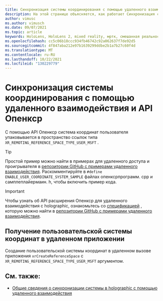 ```yaml
---
title: Синхронизация системы координирования с помощью удаленного взаимодействия и API Опенкср
description: На этой странице объясняется, как работает Синхронизация системы с помощью удаленного взаимодействия с holographic и API Опенкср.
author: vimusc
ms.author: vimusch
ms.date: 09/07/2021
ms.topic: article
keywords: HoloLens, HoloLens 2, mixed reality, мртк, смешанная реальность набор средств, дополненная реальность, виртуальная реальность, телефоны смешанной реальности, обучение, учебник, начало работы, holographic удаленное взаимодействие, опенкср
ms.openlocfilehash: cc5c06b18ccc934fb46742c92a062637f7de92d5
ms.sourcegitcommit: 4f847aba212e97b1639299ddbe2b1a7b27c60f4d
ms.translationtype: MT
ms.contentlocale: ru-RU
ms.lasthandoff: 10/22/2021
ms.locfileid: "130229779"
---
```

# <a name="coordinate-system-synchronization-with-holographic-remoting-and-the-openxr-api"></a>Синхронизация системы координирования с помощью удаленного взаимодействия и API Опенкср

С помощью API Опенкср система координат пользователя упаковывается в пространство ссылок типа ```XR_REMOTING_REFERENCE_SPACE_TYPE_USER_MSFT``` .

>[!TIP]
>Простой пример можно найти в примерах для удаленного доступа и проигрывателя в [репозитории GitHub с примерами удаленного взаимодействия](https://github.com/microsoft/MixedReality-HolographicRemoting-Samples).
>Раскомментируйте в ```#define ENABLE_USER_COORDINATE_SYSTEM_SAMPLE``` файлах опенксрпрограмм. cpp и самплеплайермаин. h, чтобы включить пример кода.

>[!IMPORTANT]
>Чтобы узнать об API расширения Опенкср для удаленного взаимодействия с holographic, ознакомьтесь со [спецификацией](https://htmlpreview.github.io/?https://github.com/microsoft/MixedReality-HolographicRemoting-Samples/blob/main/remote_openxr/specification.html) , которую можно найти в [репозитории GitHub с примерами удаленного взаимодействия](https://github.com/microsoft/MixedReality-HolographicRemoting-Samples).

## <a name="get-the-user-coordinate-system-in-the-remote-app"></a>Получение пользовательской системы координат в удаленном приложении

Создание пользовательской системы координат в удаленном вызове приложения ```xrCreateReferenceSpace``` с ```XR_REMOTING_REFERENCE_SPACE_TYPE_USER_MSFT``` аргументом.

## <a name="see-also"></a>См. также:
* [Общие сведения о синхронизации системы в holographic с помощью удаленного взаимодействия](../advanced-concepts/holographic-remoting-coordinate-system-synchronization.md)
